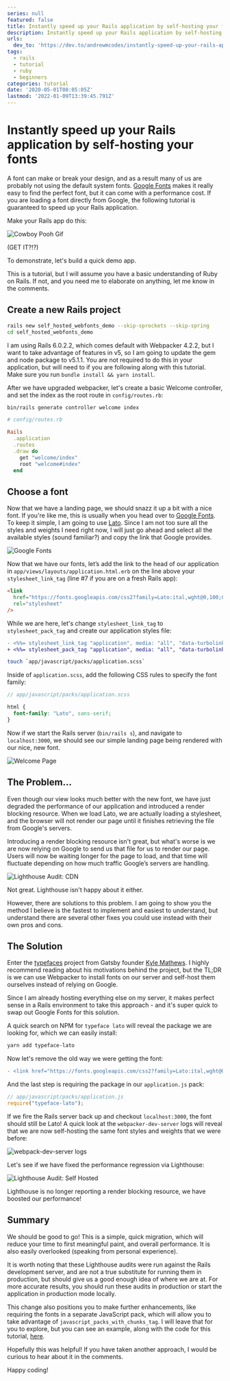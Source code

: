 ```yaml
---
series: null
featured: false
title: Instantly speed up your Rails application by self-hosting your fonts
description: Instantly speed up your Rails application by self-hosting your fonts   A font can make or br...
urls:
  dev_to: 'https://dev.to/andrewmcodes/instantly-speed-up-your-rails-application-by-self-hosting-your-fonts-526d'
tags:
  - rails
  - tutorial
  - ruby
  - beginners
categories: tutorial
date: '2020-05-01T08:05:05Z'
lastmod: '2022-01-09T13:39:45.791Z'
---
```


# Instantly speed up your Rails application by self-hosting your fonts

A font can make or break your design, and as a result many of us are probably not using the default system fonts. [Google Fonts](https://fonts.google.com) makes it really easy to find the perfect font, but it can come with a performance cost. If you are loading a font directly from Google, the following tutorial is guaranteed to speed up your Rails application.

Make your Rails app do this:

![Cowboy Pooh Gif](https://media.giphy.com/media/MFgOHNWX6dDxwJ7bKe/giphy.gif)

(GET IT?!?)

To demonstrate, let's build a quick demo app.

This is a tutorial, but I will assume you have a basic understanding of Ruby on Rails. If not, and you need me to elaborate on anything, let me know in the comments.

## Create a new Rails project

```sh
rails new self_hosted_webfonts_demo --skip-sprockets --skip-spring
cd self_hosted_webfonts_demo
```

I am using Rails 6.0.2.2, which comes default with Webpacker 4.2.2, but I want to take advantage of features in v5, so I am going to update the gem and node package to v5.1.1. You are not required to do this in your application, but will need to if you are following along with this tutorial. Make sure you run `bundle install && yarn install`.

After we have upgraded webpacker, let's create a basic Welcome controller, and set the index as the root route in `config/routes.rb`:

```sh
bin/rails generate controller welcome index
```

```rb
# config/routes.rb

Rails
  .application
  .routes
  .draw do
    get "welcome/index"
    root "welcome#index"
  end
```

## Choose a font

Now that we have a landing page, we should snazz it up a bit with a nice font. If you're like me, this is usually when you head over to [Google Fonts](https://fonts.google.com). To keep it simple, I am going to use [Lato](https://fonts.google.com/specimen/Lato). Since I am not too sure all the styles and weights I need right now, I will just go ahead and select all the available styles (sound familiar?) and copy the link that Google provides.

![Google Fonts](https://dev-to-uploads.s3.amazonaws.com/i/6qbu8zru7kgr2a2q9f6u.png)

Now that we have our fonts, let’s add the link to the head of our application in `app/views/layouts/application.html.erb` on the line above your `stylesheet_link_tag` (line #7 if you are on a fresh Rails app):

```html
<link
  href="https://fonts.googleapis.com/css2?family=Lato:ital,wght@0,100;0,300;0,400;0,700;0,900;1,100;1,300;1,400;1,700;1,900&display=swap"
  rel="stylesheet"
/>
```

While we are here, let's change `stylesheet_link_tag` to `stylesheet_pack_tag` and create our application styles file:

```diff
- <%%= stylesheet_link_tag "application", media: "all", "data-turbolinks-track": "reload" %>
+ <%%= stylesheet_pack_tag "application", media: "all", "data-turbolinks-track": "reload" %>
```

```sh
touch `app/javascript/packs/application.scss`
```

Inside of `application.scss`, add the following CSS rules to specify the font family:

```scss
// app/javascript/packs/application.scss

html {
  font-family: "Lato", sans-serif;
}
```

Now if we start the Rails server (`bin/rails s`), and navigate to `localhost:3000`, we should see our simple landing page being rendered with our nice, new font.

![Welcome Page](https://dev-to-uploads.s3.amazonaws.com/i/tv7nojfhjvcwl92k2iqm.png)

## The Problem...

Even though our view looks much better with the new font, we have just degraded the performance of our application and introduced a render blocking resource. When we load Lato, we are actually loading a stylesheet, and the browser will not render our page until it finishes retrieving the file from Google's servers.

Introducing a render blocking resource isn't great, but what's worse is we are now relying on Google to send us that file for us to render our page. Users will now be waiting longer for the page to load, and that time will fluctuate depending on how much traffic Google’s servers are handling.

![Lighthouse Audit: CDN](https://dev-to-uploads.s3.amazonaws.com/i/gwcrkehoye2yprldblz6.png)

Not great. Lighthouse isn't happy about it either.

However, there are solutions to this problem. I am going to show you the method I believe is the fastest to implement and easiest to understand, but understand there are several other fixes you could use instead with their own pros and cons.

## The Solution

Enter the [typefaces](https://www.bricolage.io/typefaces-easiest-way-to-self-host-fonts/) project from Gatsby founder [Kyle Mathews](https://twitter.com/kylemathews). I highly recommend reading about his motivations behind the project, but the TL;DR is we can use Webpacker to install fonts on our server and self-host them ourselves instead of relying on Google.

Since I am already hosting everything else on my server, it makes perfect sense in a Rails environment to take this approach - and it's super quick to swap out Google Fonts for this solution.

A quick search on NPM for `typeface lato` will reveal the package we are looking for, which we can easily install:

```sh
yarn add typeface-lato
```

Now let's remove the old way we were getting the font:

```diff
- <link href="https://fonts.googleapis.com/css2?family=Lato:ital,wght@0,100;0,300;0,400;0,700;0,900;1,100;1,300;1,400;1,700;1,900&display=swap" rel="stylesheet">
```

And the last step is requiring the package in our `application.js` pack:

```js
// app/javascript/packs/application.js
require("typeface-lato");
```

If we fire the Rails server back up and checkout `localhost:3000`, the font should still be Lato! A quick look at the `webpacker-dev-server` logs will reveal that we are now self-hosting the same font styles and weights that we were before:

![webpack-dev-server logs](https://dev-to-uploads.s3.amazonaws.com/i/mvw1wsa4g015rvv2iabc.png)

Let's see if we have fixed the performance regression via Lighthouse:

![Lighthouse Audit: Self Hosted](https://dev-to-uploads.s3.amazonaws.com/i/3a17kj9bjoct5nj1vp4x.png)

Lighthouse is no longer reporting a render blocking resource, we have boosted our performance!

## Summary

We should be good to go! This is a simple, quick migration, which will reduce your time to first meaningful paint, and overall performance. It is also easily overlooked (speaking from personal experience).

It is worth noting that these Lighthouse audits were run against the Rails development server, and are not a true substitute for running them in production, but should give us a good enough idea of where we are at. For more accurate results, you should run these audits in production or start the application in production mode locally.

This change also positions you to make further enhancements, like requiring the fonts in a separate JavaScript pack, which will allow you to take advantage of `javascript_packs_with_chunks_tag`. I will leave that for you to explore, but you can see an example, along with the code for this tutorial, [here](https://github.com/andrewmcodes/self_hosted_webfonts_demo).

Hopefully this was helpful! If you have taken another approach, I would be curious to hear about it in the comments.

Happy coding!
